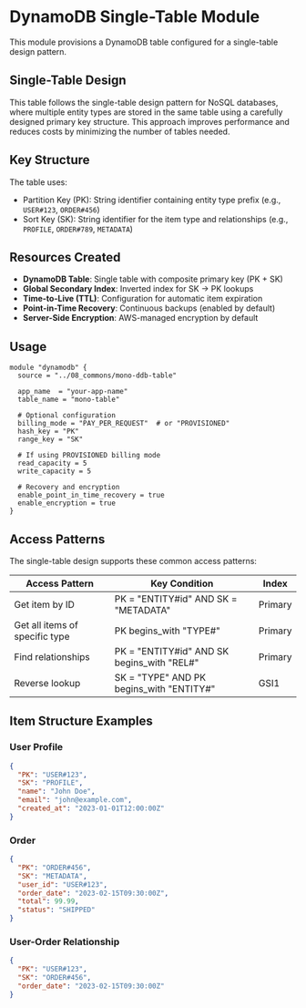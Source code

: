 # DynamoDB Single-Table Module

This module provisions a DynamoDB table configured for a single-table design pattern.

## Single-Table Design

This table follows the single-table design pattern for NoSQL databases, where multiple entity types are stored in the same table using a carefully designed primary key structure. This approach improves performance and reduces costs by minimizing the number of tables needed.

## Key Structure

The table uses:
- Partition Key (PK): String identifier containing entity type prefix (e.g., `USER#123`, `ORDER#456`)
- Sort Key (SK): String identifier for the item type and relationships (e.g., `PROFILE`, `ORDER#789`, `METADATA`)

## Resources Created

- **DynamoDB Table**: Single table with composite primary key (PK + SK)
- **Global Secondary Index**: Inverted index for SK → PK lookups
- **Time-to-Live (TTL)**: Configuration for automatic item expiration
- **Point-in-Time Recovery**: Continuous backups (enabled by default)
- **Server-Side Encryption**: AWS-managed encryption by default

## Usage

```hcl
module "dynamodb" {
  source = "../08_commons/mono-ddb-table"
  
  app_name  = "your-app-name"
  table_name = "mono-table"
  
  # Optional configuration
  billing_mode = "PAY_PER_REQUEST"  # or "PROVISIONED"
  hash_key = "PK"
  range_key = "SK"
  
  # If using PROVISIONED billing mode
  read_capacity = 5
  write_capacity = 5
  
  # Recovery and encryption
  enable_point_in_time_recovery = true
  enable_encryption = true
}
```

## Access Patterns

The single-table design supports these common access patterns:

| Access Pattern | Key Condition | Index |
|----------------|---------------|-------|
| Get item by ID | PK = "ENTITY#id" AND SK = "METADATA" | Primary |
| Get all items of specific type | PK begins_with "TYPE#" | Primary |
| Find relationships | PK = "ENTITY#id" AND SK begins_with "REL#" | Primary |
| Reverse lookup | SK = "TYPE" AND PK begins_with "ENTITY#" | GSI1 |

## Item Structure Examples

### User Profile
```json
{
  "PK": "USER#123",
  "SK": "PROFILE",
  "name": "John Doe",
  "email": "john@example.com",
  "created_at": "2023-01-01T12:00:00Z"
}
```

### Order
```json
{
  "PK": "ORDER#456",
  "SK": "METADATA",
  "user_id": "USER#123",
  "order_date": "2023-02-15T09:30:00Z",
  "total": 99.99,
  "status": "SHIPPED"
}
```

### User-Order Relationship
```json
{
  "PK": "USER#123",
  "SK": "ORDER#456",
  "order_date": "2023-02-15T09:30:00Z"
}
``` 